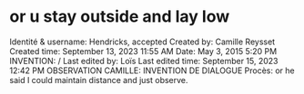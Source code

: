 # or u stay outside and lay low

Identité & username: Hendricks, accepted
Created by: Camille Reysset
Created time: September 13, 2023 11:55 AM
Date: May 3, 2015 5:20 PM
INVENTION: /
Last edited by: Loïs
Last edited time: September 15, 2023 12:42 PM
OBSERVATION CAMILLE: INVENTION DE DIALOGUE
Procès: or he said I could maintain distance and just observe.